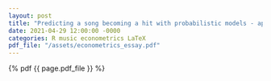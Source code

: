 ```yaml
---
layout: post
title: "Predicting a song becoming a hit with probabilistic models - applied econometrics essay"
date: 2021-04-29 12:00:00 -0000
categories: R music econometrics LaTeX
pdf_file: "/assets/econometrics_essay.pdf"
---
```


{% pdf {{ page.pdf_file }} %}

